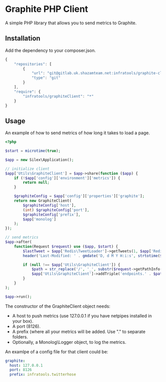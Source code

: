 # Graphite PHP Client
A simple PHP library that allows you to send metrics to Graphite.

Installation
------------
Add the dependency to your composer.json.

```javascript
{
    "repositories": [
        {
            "url": "git@gitlab.uk.shazamteam.net:infratools/graphite-client.git",
            "type": "git"
        }
    ],
    "require": {
        "infratools/graphiteClient": "*"
    }
}
```

Usage
-----
An example of how to send metrics of how long it takes to load a page.

```php
<?php

$start = microtime(true);

$app = new Silex\Application();

// initialize client
$app['Utils\GraphiteClient'] = $app->share(function ($app) {
    if (!$app['config']['environment']['metrics']) {
        return null;
    }

    $graphiteConfig = $app['config']['properties']['graphite'];
    return new GraphiteClient(
        $graphiteConfig['host'],
        (int) $graphiteConfig['port'],
        $graphiteConfig['prefix'],
        $app['monolog']
    );
});

// send metrics
$app->after(
    function(Request $request) use ($app, $start) {
        $lastTweet = $app['Redis\TweetLoader']->getTweets(1, $app['Redis\TweetLoader']->getLastPost());
        header('Last-Modified: ' . gmdate('D, d M Y H:i:s', strtotime($lastTweet[0]['time'])) . ' GMT');

        if (null !== $app['Utils\GraphiteClient']) {
            $path = str_replace('/', '_', substr($request->getPathInfo(), 1));
            $app['Utils\GraphiteClient']->addTriple('endpoints.' . $path, microtime(true) - $start);
        }
    }
);

$app->run();

```

The constructor of the GraphiteClient object needs:
 * A host to push metrics (use 127.0.0.1 if you have netpipes installed in your box).
 * A port (8126).
 * A prefix (where all your metrics will be added. Use "." to separate folders.
 * Optionally, a Monolog\Logger object, to log the metrics.

An examlpe of a config file for that client could be:

```yaml
graphite:
  host: 127.0.0.1
  port: 8126
  prefix: infratools.twitterhose
```
